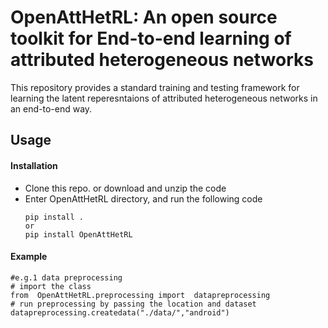 # OpenAttHetRL: An open source toolkit for End-to-end learning of attributed heterogeneous networks

This repository provides a standard training and testing framework for learning the latent reperesntaions of attributed heterogeneous networks in an end-to-end way. 

## Usage

#### Installation

- Clone this repo. or download and unzip the code
- Enter OpenAttHetRL directory, and run the following code
    ```
    pip install .
    or
    pip install OpenAttHetRL
    ```


#### Example

 ```
#e.g.1 data preprocessing
# import the class
from  OpenAttHetRL.preprocessing import  datapreprocessing 
# run preprocessing by passing the location and dataset
datapreprocessing.createdata("./data/","android") 
 ```
